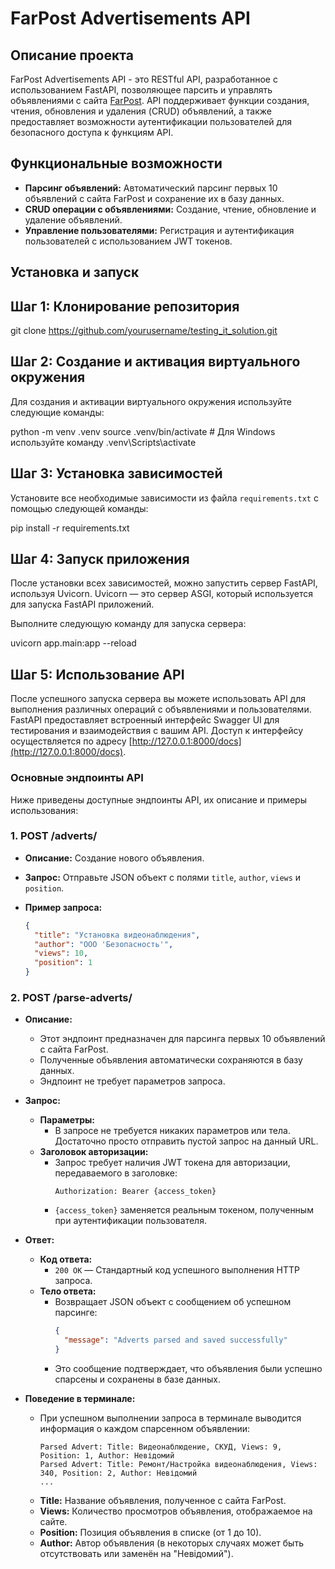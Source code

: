 # FarPost Advertisements API

## Описание проекта

FarPost Advertisements API - это RESTful API, разработанное с использованием FastAPI, позволяющее парсить и управлять объявлениями с сайта [FarPost](https://www.farpost.ru). API поддерживает функции создания, чтения, обновления и удаления (CRUD) объявлений, а также предоставляет возможности аутентификации пользователей для безопасного доступа к функциям API.

## Функциональные возможности

- **Парсинг объявлений:** Автоматический парсинг первых 10 объявлений с сайта FarPost и сохранение их в базу данных.
- **CRUD операции с объявлениями:** Создание, чтение, обновление и удаление объявлений.
- **Управление пользователями:** Регистрация и аутентификация пользователей с использованием JWT токенов.

## Установка и запуск

## Шаг 1: Клонирование репозитория

git clone https://github.com/yourusername/testing_it_solution.git

## Шаг 2: Создание и активация виртуального окружения

Для создания и активации виртуального окружения используйте следующие команды:

python -m venv .venv
source .venv/bin/activate   # Для Windows используйте команду .venv\Scripts\activate

## Шаг 3: Установка зависимостей

Установите все необходимые зависимости из файла `requirements.txt` с помощью следующей команды:

pip install -r requirements.txt

## Шаг 4: Запуск приложения

После установки всех зависимостей, можно запустить сервер FastAPI, используя Uvicorn. Uvicorn — это сервер ASGI, который используется для запуска FastAPI приложений.

Выполните следующую команду для запуска сервера:

uvicorn app.main:app --reload

## Шаг 5: Использование API

После успешного запуска сервера вы можете использовать API для выполнения различных операций с объявлениями и пользователями. FastAPI предоставляет встроенный интерфейс Swagger UI для тестирования и взаимодействия с вашим API. Доступ к интерфейсу осуществляется по адресу [http://127.0.0.1:8000/docs](http://127.0.0.1:8000/docs).

### Основные эндпоинты API

Ниже приведены доступные эндпоинты API, их описание и примеры использования:

### 1. **POST /adverts/**

- **Описание:** Создание нового объявления.
- **Запрос:** Отправьте JSON объект с полями `title`, `author`, `views` и `position`.
- **Пример запроса:**


  ```json
  {
    "title": "Установка видеонаблюдения",
    "author": "ООО 'Безопасность'",
    "views": 10,
    "position": 1
  }

### 2. **POST /parse-adverts/**

- **Описание:** 
  - Этот эндпоинт предназначен для парсинга первых 10 объявлений с сайта FarPost.
  - Полученные объявления автоматически сохраняются в базу данных.
  - Эндпоинт не требует параметров запроса.

- **Запрос:**
  - **Параметры:** 
    - В запросе не требуется никаких параметров или тела. Достаточно просто отправить пустой запрос на данный URL.
  - **Заголовок авторизации:** 
    - Запрос требует наличия JWT токена для авторизации, передаваемого в заголовке:
      ```http
      Authorization: Bearer {access_token}
      ```
    - `{access_token}` заменяется реальным токеном, полученным при аутентификации пользователя.

- **Ответ:**
  - **Код ответа:** 
    - `200 OK` — Стандартный код успешного выполнения HTTP запроса.
  - **Тело ответа:** 
    - Возвращает JSON объект с сообщением об успешном парсинге:
      ```json
      {
        "message": "Adverts parsed and saved successfully"
      }
      ```
    - Это сообщение подтверждает, что объявления были успешно спарсены и сохранены в базе данных.

- **Поведение в терминале:**
  - При успешном выполнении запроса в терминале выводится информация о каждом спарсенном объявлении:
    ```plaintext
    Parsed Advert: Title: Видеонаблюдение, СКУД, Views: 9, Position: 1, Author: Невідомий
    Parsed Advert: Title: Ремонт/Настройка видеонаблюдения, Views: 340, Position: 2, Author: Невідомий
    ...
    ```
  - **Title:** Название объявления, полученное с сайта FarPost.
  - **Views:** Количество просмотров объявления, отображаемое на сайте.
  - **Position:** Позиция объявления в списке (от 1 до 10).
  - **Author:** Автор объявления (в некоторых случаях может быть отсутствовать или заменён на "Невідомий").

